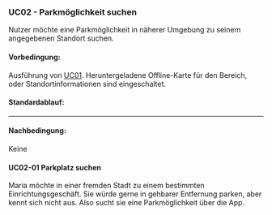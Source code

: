 ### UC02 - Parkmöglichkeit suchen
Nutzer möchte eine Parkmöglichkeit in näherer Umgebung zu seinem angegebenen Standort suchen.

#### Vorbedingung:
Ausführung von [UC01](https://github.com/isd-nunkesser/sd-2019-froyo/wiki/UC01).
Heruntergeladene Offline-Karte für den Bereich, oder Standortinformationen sind eingeschaltet. 

#### Standardablauf:
----

#### Nachbedingung:
Keine

#### UC02-01 Parkplatz suchen
Maria möchte in einer fremden Stadt zu einem bestimmten Einrichtungsgeschäft. Sie würde gerne in gehbarer Entfernung parken, aber kennt sich nicht aus. Also sucht sie eine Parkmöglichkeit über die App.